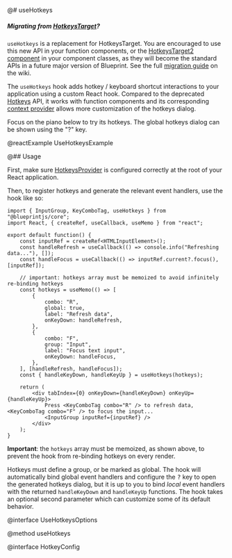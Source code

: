 @# useHotkeys

<div class="@ns-callout @ns-intent-primary @ns-icon-info-sign">
    <h5 class="@ns-heading">

Migrating from [HotkeysTarget](#core/legacy/hotkeys-legacy)?

</h5>

`useHotkeys` is a replacement for HotkeysTarget. You are encouraged to use this new API in your function
components, or the [HotkeysTarget2 component](#core/components/hotkeys-target2) in your component classes,
as they will become the standard APIs in a future major version of Blueprint. See the full
[migration guide](https://github.com/palantir/blueprint/wiki/HotkeysTarget-&-useHotkeys-migration) on the wiki.

</div>

The `useHotkeys` hook adds hotkey / keyboard shortcut interactions to your application using a custom React hook.
Compared to the deprecated [Hotkeys](#core/legacy/hotkeys-legacy) API, it works with function components and its
corresponding [context provider](#core/context/hotkeys-provider) allows more customization of the hotkeys dialog.

Focus on the piano below to try its hotkeys. The global hotkeys dialog can be shown using the "?" key.

@reactExample UseHotkeysExample

@## Usage

First, make sure [HotkeysProvider](#core/context/hotkeys-provider) is configured correctly at the root of your
React application.

Then, to register hotkeys and generate the relevant event handlers, use the hook like so:

```tsx
import { InputGroup, KeyComboTag, useHotkeys } from "@blueprintjs/core";
import React, { createRef, useCallback, useMemo } from "react";

export default function() {
    const inputRef = createRef<HTMLInputElement>();
    const handleRefresh = useCallback(() => console.info("Refreshing data..."), []);
    const handleFocus = useCallback(() => inputRef.current?.focus(), [inputRef]);

    // important: hotkeys array must be memoized to avoid infinitely re-binding hotkeys
    const hotkeys = useMemo(() => [
        {
            combo: "R",
            global: true,
            label: "Refresh data",
            onKeyDown: handleRefresh,
        },
        {
            combo: "F",
            group: "Input",
            label: "Focus text input",
            onKeyDown: handleFocus,
        },
    ], [handleRefresh, handleFocus]);
    const { handleKeyDown, handleKeyUp } = useHotkeys(hotkeys);

    return (
        <div tabIndex={0} onKeyDown={handleKeyDown} onKeyUp={handleKeyUp}>
            Press <KeyComboTag combo="R" /> to refresh data, <KeyComboTag combo="F" /> to focus the input...
            <InputGroup inputRef={inputRef} />
        </div>
    );
}
```

__Important__: the `hotkeys` array must be memoized, as shown above, to prevent the hook from re-binding
hotkeys on every render.

Hotkeys must define a group, or be marked as global. The hook will automatically bind global event handlers
and configure the <kbd>?</kbd> key to open the generated hotkeys dialog, but it is up to you to bind _local_
event handlers with the returned `handleKeyDown` and `handleKeyUp` functions. The hook takes an optional
second parameter which can customize some of its default behavior.

@interface UseHotkeysOptions

@method useHotkeys

@interface HotkeyConfig
